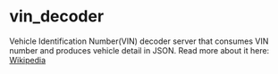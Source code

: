 # vin_decoder
Vehicle Identification Number(VIN) decoder server that consumes VIN number and produces vehicle detail in JSON. Read more about it here:  [Wikipedia](https://en.wikipedia.org/wiki/Vehicle_identification_number)
